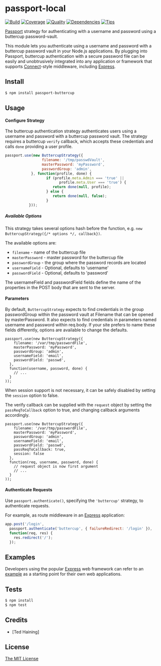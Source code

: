 # passport-local

[![Build](https://travis-ci.org/jaredhanson/passport-local.png)](https://travis-ci.org/jaredhanson/passport-local)
[![Coverage](https://coveralls.io/repos/jaredhanson/passport-local/badge.png)](https://coveralls.io/r/jaredhanson/passport-local)
[![Quality](https://codeclimate.com/github/jaredhanson/passport-local.png)](https://codeclimate.com/github/jaredhanson/passport-local)
[![Dependencies](https://david-dm.org/jaredhanson/passport-local.png)](https://david-dm.org/jaredhanson/passport-local)
[![Tips](http://img.shields.io/gittip/jaredhanson.png)](https://www.gittip.com/jaredhanson/)


[Passport](http://passportjs.org/) strategy for authenticating with a username
and password using a buttercup password-vault.

This module lets you authenticate using a username and password with a buttercup
password vault in your Node.js applications.  By plugging into Passport, buttercup
authentication with a secure password file can be easily and unobtrusively
integrated into any application or framework that supports
[Connect](http://www.senchalabs.org/connect/)-style middleware, including
[Express](http://expressjs.com/).

## Install

```bash
$ npm install passport-buttercup
```

## Usage

#### Configure Strategy

The buttercup authentication strategy authenticates users using a username and
password with a buttercup password vault.  The strategy requires a buttercup
`verify` callback, which accepts these credentials and calls `done` providing a user
profile.

```js
passport.use(new ButtercupStrategy({
                 filename: '/tmp/passwdVault',
                 masterPassword: 'myPassword',
                 passwordGroup: 'admin',
            }, function(profile, done) {
                   if (profile.meta.Admin === 'true' ||
                         profile.meta.User === 'true') {
                      return done(null, profile);
                   } else {
                      return done(null, false);
                   }
           }));
```

##### Available Options

This strategy takes several options hash before the function, e.g. `new ButtercupStrategy({/* options */, callback})`.

The available options are:

* `filename` - name of the buttercup file
* `masterPassword` - master password for the buttercup file
* `passwordGroup` - the group where the password records are located
* `usernameField` - Optional, defaults to 'username'
* `passwordField` - Optional, defaults to 'password'

The usernameField and passwordField fields define the name of the properties in the POST body that are sent to the server.

#### Parameters

By default, `ButtercupStrategy` expects to find credentials in the group
passwordGroup within the password vault at Filename that can be opened
by masterPassword.  It also expects to find credentials in parameters
named username and password within req.body. If your site prefers to
name these fields differently, options are available to change the defaults.

    passport.use(new ButtercupStrategy({
        filename: '/var/tmp/passwordFile',
        masterPassword: 'myPassword',
        passwordGroup: 'admin',
        usernameField: 'email',
        passwordField: 'passwd',
      },
      function(username, password, done) {
        // ...
      }
    ));

When session support is not necessary, it can be safely disabled by
setting the `session` option to false.

The verify callback can be supplied with the `request` object by setting
the `passReqToCallback` option to true, and changing callback arguments
accordingly.

    passport.use(new ButtercupStrategy({
        filename: '/var/tmp/passwordFile',
        masterPassword: 'myPassword',
        passwordGroup: 'admin',
        usernameField: 'email',
        passwordField: 'passwd',
        passReqToCallback: true,
        session: false
      },
      function(req, username, password, done) {
        // request object is now first argument
        // ...
      }
    ));

#### Authenticate Requests

Use `passport.authenticate()`, specifying the `'buttercup'` strategy, to
authenticate requests.

For example, as route middleware in an [Express](http://expressjs.com/)
application:

```js
app.post('/login',
  passport.authenticate('buttercup', { failureRedirect: '/login' }),
  function(req, res) {
    res.redirect('/');
  });
```

## Examples

Developers using the popular [Express](http://expressjs.com/) web framework can
refer to an [example](https://github.com/passport/express-4.x-local-example)
as a starting point for their own web applications.

## Tests

```bash
$ npm install
$ npm test
```

## Credits

- [Ted Haining]

## License

[The MIT License](http://opensource.org/licenses/MIT)

